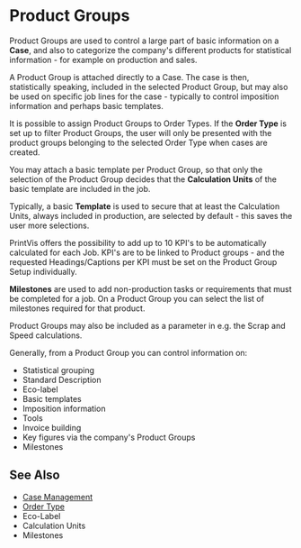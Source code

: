 # Product Groups
Product Groups are used to control a large part of basic information on a **Case**, and also to categorize the company's different products for statistical information - for example on production and sales.

A Product Group is attached directly to a Case. The case is then, statistically speaking, included in the selected Product Group, but may also be used on specific job lines for the case - typically to control imposition information and perhaps basic templates.

It is possible to assign Product Groups to Order Types. If the **Order Type** is set up to filter Product Groups, the user will only be presented with the product groups belonging to the selected Order Type when cases are created. 

You may attach a basic template per Product Group, so that only the selection of the Product Group decides that the **Calculation Units** of the basic template are included in the job.

Typically, a basic **Template** is used to secure that at least the Calculation Units, always included in production, are selected by default - this saves the user more selections.

PrintVis offers the possibility to add up to 10 KPI's to be automatically calculated for each Job. KPI's are to be linked to Product groups - and the requested Headings/Captions per KPI must be set on the Product Group Setup individually.

**Milestones** are used to add non-production tasks or requirements that must be completed for a job. On a Product Group you can select the list of milestones required for that product. 

Product Groups may also be included as a parameter in e.g. the Scrap and Speed calculations.

Generally, from a Product Group you can control information on:
- Statistical grouping
- Standard Description
- Eco-label
- Basic templates
- Imposition information
- Tools
- Invoice building
- Key figures via the company's Product Groups
- Milestones

## See Also

- <a href="../pvscasemanagement/" target="_self">Case Management</a>
- <a href="../pvsordertype/" target="_self">Order Type</a>
- Eco-Label
- Calculation Units
- Milestones

